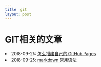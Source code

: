 ```yaml
---
title: git
layout: post
---
```


# GIT相关的文章

<li>2018-09-25: <a href="/2018/09/25/github-pages.html">怎么搭建自己的 GitHub Pages</a></li>


<li>2018-09-25: <a href="/2018/09/25/github-pages.html">markdown 常用语法</a></li>